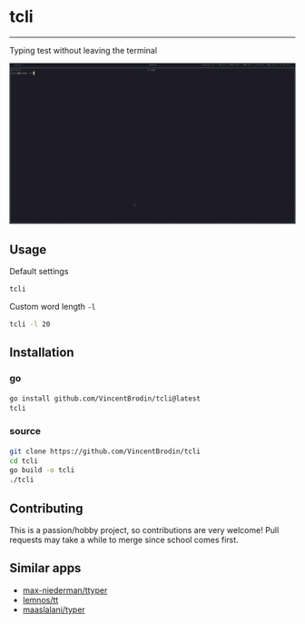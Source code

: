 # tcli
---
Typing test without leaving the terminal

![demo](./assets/demo.gif)

## Usage

Default settings

```bash
tcli
```

Custom word length `-l`

```bash
tcli -l 20
```

## Installation

### go
```bash
go install github.com/VincentBrodin/tcli@latest
tcli
```

### source
```bash
git clone https://github.com/VincentBrodin/tcli
cd tcli
go build -o tcli
./tcli
```

## Contributing

This is a passion/hobby project, so contributions are very welcome! Pull requests may take a while to merge since school comes first.

## Similar apps
- [max-niederman/ttyper](https://github.com/max-niederman/ttyper)
- [lemnos/tt](https://github.com/lemnos/tt)
- [maaslalani/typer](https://github.com/maaslalani/typer)
